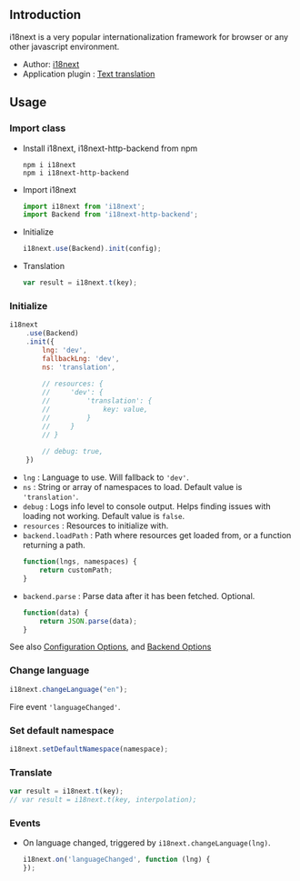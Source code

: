 ## Introduction

i18next is a very popular internationalization framework for browser or any other javascript environment.

- Author: [i18next](https://github.com/i18next/i18next)
- Application plugin : [Text translation](texttranslation.md)

## Usage

### Import class

- Install i18next, i18next-http-backend from npm
    ```
    npm i i18next
    npm i i18next-http-backend
    ```
- Import i18next
    ```javascript
    import i18next from 'i18next';
    import Backend from 'i18next-http-backend';
    ```
- Initialize
    ```javascript
    i18next.use(Backend).init(config);
    ```
- Translation
    ```javascript
    var result = i18next.t(key);
    ```


### Initialize

```javascript
i18next
    .use(Backend)
    .init({
        lng: 'dev',
        fallbackLng: 'dev',
        ns: 'translation',
    
        // resources: {
        //     'dev': {
        //         'translation': {
        //             key: value,  
        //         }
        //     }
        // }
    
        // debug: true,
    })
```

- `lng` : Language to use. Will fallback to `'dev'`.
- `ns` : String or array of namespaces to load. Default value is `'translation'`.
- `debug` : Logs info level to console output. Helps finding issues with loading not working. Default value is `false`.
- `resources` : Resources to initialize with.
- `backend.loadPath` : Path where resources get loaded from, or a function returning a path.
    ```javascript
    function(lngs, namespaces) { 
        return customPath; 
    }
    ```
- `backend.parse` : Parse data after it has been fetched. Optional.
    ```javascript
    function(data) { 
        return JSON.parse(data); 
    }
    ```

See also [Configuration Options](https://www.i18next.com/overview/configuration-options), and [Backend Options](https://github.com/i18next/i18next-http-backend#backend-options)

### Change language

```javascript
i18next.changeLanguage("en");
```

Fire event `'languageChanged'`.

### Set default namespace

```javascript
i18next.setDefaultNamespace(namespace);
```

### Translate

```javascript
var result = i18next.t(key);
// var result = i18next.t(key, interpolation);
```

### Events

- On language changed, triggered by `i18next.changeLanguage(lng)`.
    ```javascript
    i18next.on('languageChanged', function (lng) {
    });
    ```